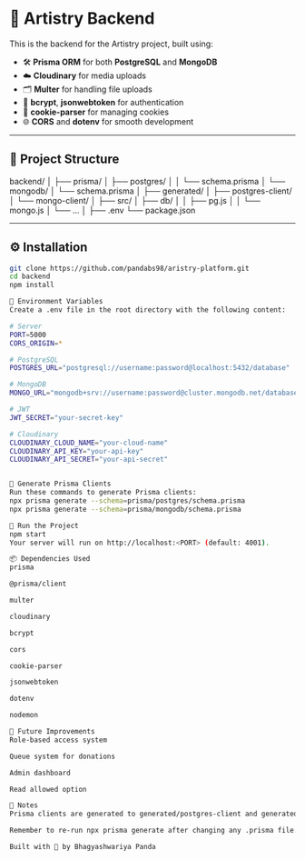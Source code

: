 # 🧩 Artistry Backend

This is the backend for the Artistry project, built using:

- 🛠 **Prisma ORM** for both **PostgreSQL** and **MongoDB**
- ☁️ **Cloudinary** for media uploads
- 🗂 **Multer** for handling file uploads
- 🔐 **bcrypt**, **jsonwebtoken** for authentication
- 🍪 **cookie-parser** for managing cookies
- 🌐 **CORS** and **dotenv** for smooth development

---

## 📁 Project Structure

backend/
│
├── prisma/
│ ├── postgres/
│ │ └── schema.prisma
│ └── mongodb/
│ └── schema.prisma
│
├── generated/
│ ├── postgres-client/
│ └── mongo-client/
│
├── src/
│ ├── db/
│ │ ├── pg.js
│ │ └── mongo.js
│ └── ...
│
├── .env
└── package.json


---

## ⚙️ Installation

```bash
git clone https://github.com/pandabs98/aristry-platform.git
cd backend
npm install

🔐 Environment Variables
Create a .env file in the root directory with the following content:

# Server
PORT=5000
CORS_ORIGIN=*

# PostgreSQL
POSTGRES_URL="postgresql://username:password@localhost:5432/database"

# MongoDB
MONGO_URL="mongodb+srv://username:password@cluster.mongodb.net/database?retryWrites=true&w=majority"

# JWT
JWT_SECRET="your-secret-key"

# Cloudinary
CLOUDINARY_CLOUD_NAME="your-cloud-name"
CLOUDINARY_API_KEY="your-api-key"
CLOUDINARY_API_SECRET="your-api-secret"


🔧 Generate Prisma Clients
Run these commands to generate Prisma clients:
npx prisma generate --schema=prisma/postgres/schema.prisma
npx prisma generate --schema=prisma/mongodb/schema.prisma

🚀 Run the Project
npm start
Your server will run on http://localhost:<PORT> (default: 4001).

📦 Dependencies Used
prisma

@prisma/client

multer

cloudinary

bcrypt

cors

cookie-parser

jsonwebtoken

dotenv

nodemon

📌 Future Improvements
Role-based access system

Queue system for donations

Admin dashboard

Read allowed option

🧠 Notes
Prisma clients are generated to generated/postgres-client and generated/mongo-client.

Remember to re-run npx prisma generate after changing any .prisma file.

Built with 💛 by Bhagyashwariya Panda